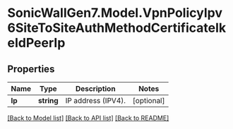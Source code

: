 # SonicWallGen7.Model.VpnPolicyIpv6SiteToSiteAuthMethodCertificateIkeIdPeerIp

## Properties

Name | Type | Description | Notes
------------ | ------------- | ------------- | -------------
**Ip** | **string** | IP address (IPV4). | [optional] 

[[Back to Model list]](../README.md#documentation-for-models) [[Back to API list]](../README.md#documentation-for-api-endpoints) [[Back to README]](../README.md)

